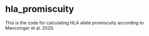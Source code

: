 # hla_promiscuity

This is the code for calculating HLA allele promiscuity according to Manczinger et al. 2020.
